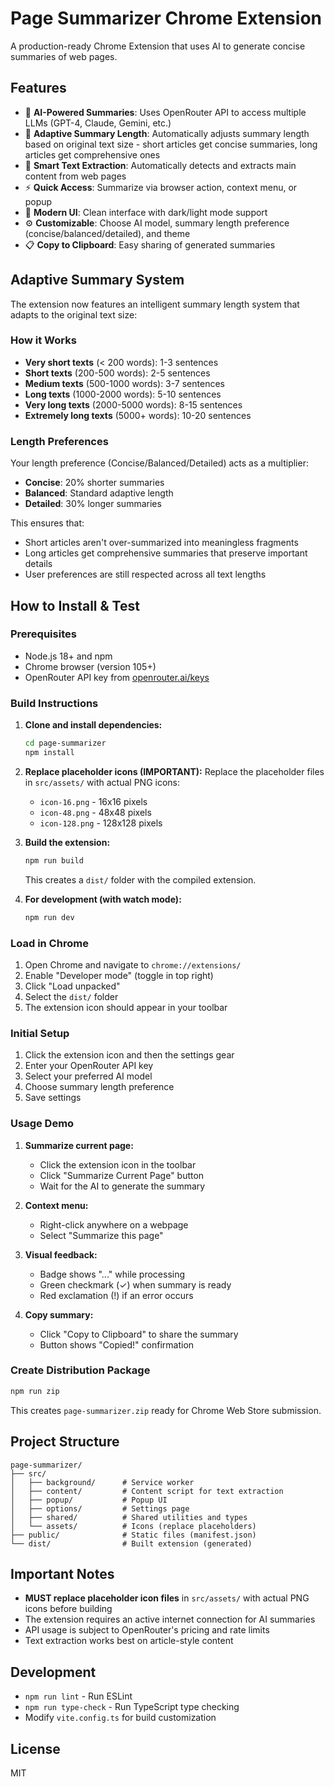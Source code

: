 # Page Summarizer Chrome Extension

A production-ready Chrome Extension that uses AI to generate concise summaries of web pages.

## Features

- 🤖 **AI-Powered Summaries**: Uses OpenRouter API to access multiple LLMs (GPT-4, Claude, Gemini, etc.)
- 📏 **Adaptive Summary Length**: Automatically adjusts summary length based on original text size - short articles get concise summaries, long articles get comprehensive ones
- 📝 **Smart Text Extraction**: Automatically detects and extracts main content from web pages
- ⚡ **Quick Access**: Summarize via browser action, context menu, or popup
- 🎨 **Modern UI**: Clean interface with dark/light mode support
- ⚙️ **Customizable**: Choose AI model, summary length preference (concise/balanced/detailed), and theme
- 📋 **Copy to Clipboard**: Easy sharing of generated summaries

## Adaptive Summary System

The extension now features an intelligent summary length system that adapts to the original text size:

### How it Works

- **Very short texts** (< 200 words): 1-3 sentences
- **Short texts** (200-500 words): 2-5 sentences
- **Medium texts** (500-1000 words): 3-7 sentences
- **Long texts** (1000-2000 words): 5-10 sentences
- **Very long texts** (2000-5000 words): 8-15 sentences
- **Extremely long texts** (5000+ words): 10-20 sentences

### Length Preferences

Your length preference (Concise/Balanced/Detailed) acts as a multiplier:

- **Concise**: 20% shorter summaries
- **Balanced**: Standard adaptive length
- **Detailed**: 30% longer summaries

This ensures that:

- Short articles aren't over-summarized into meaningless fragments
- Long articles get comprehensive summaries that preserve important details
- User preferences are still respected across all text lengths

## How to Install & Test

### Prerequisites

- Node.js 18+ and npm
- Chrome browser (version 105+)
- OpenRouter API key from [openrouter.ai/keys](https://openrouter.ai/keys)

### Build Instructions

1. **Clone and install dependencies:**

   ```bash
   cd page-summarizer
   npm install
   ```

2. **Replace placeholder icons (IMPORTANT):**
   Replace the placeholder files in `src/assets/` with actual PNG icons:

   - `icon-16.png` - 16x16 pixels
   - `icon-48.png` - 48x48 pixels
   - `icon-128.png` - 128x128 pixels

3. **Build the extension:**

   ```bash
   npm run build
   ```

   This creates a `dist/` folder with the compiled extension.

4. **For development (with watch mode):**
   ```bash
   npm run dev
   ```

### Load in Chrome

1. Open Chrome and navigate to `chrome://extensions/`
2. Enable "Developer mode" (toggle in top right)
3. Click "Load unpacked"
4. Select the `dist/` folder
5. The extension icon should appear in your toolbar

### Initial Setup

1. Click the extension icon and then the settings gear
2. Enter your OpenRouter API key
3. Select your preferred AI model
4. Choose summary length preference
5. Save settings

### Usage Demo

1. **Summarize current page:**

   - Click the extension icon in the toolbar
   - Click "Summarize Current Page" button
   - Wait for the AI to generate the summary

2. **Context menu:**

   - Right-click anywhere on a webpage
   - Select "Summarize this page"

3. **Visual feedback:**

   - Badge shows "..." while processing
   - Green checkmark (✓) when summary is ready
   - Red exclamation (!) if an error occurs

4. **Copy summary:**
   - Click "Copy to Clipboard" to share the summary
   - Button shows "Copied!" confirmation

### Create Distribution Package

```bash
npm run zip
```

This creates `page-summarizer.zip` ready for Chrome Web Store submission.

## Project Structure

```
page-summarizer/
├── src/
│   ├── background/      # Service worker
│   ├── content/         # Content script for text extraction
│   ├── popup/           # Popup UI
│   ├── options/         # Settings page
│   ├── shared/          # Shared utilities and types
│   └── assets/          # Icons (replace placeholders)
├── public/              # Static files (manifest.json)
└── dist/                # Built extension (generated)
```

## Important Notes

- **MUST replace placeholder icon files** in `src/assets/` with actual PNG icons before building
- The extension requires an active internet connection for AI summaries
- API usage is subject to OpenRouter's pricing and rate limits
- Text extraction works best on article-style content

## Development

- `npm run lint` - Run ESLint
- `npm run type-check` - Run TypeScript type checking
- Modify `vite.config.ts` for build customization

## License

MIT
